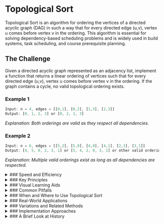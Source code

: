 # Topological Sort

Topological Sort is an algorithm for ordering the vertices of a directed acyclic graph (DAG) in such a way that for every directed edge (u,v), vertex u comes before vertex v in the ordering. This algorithm is essential for solving dependency-based scheduling problems and is widely used in build systems, task scheduling, and course prerequisite planning.

## The Challenge

Given a directed acyclic graph represented as an adjacency list, implement a function that returns a linear ordering of vertices such that for every directed edge (u,v), vertex u comes before vertex v in the ordering. If the graph contains a cycle, no valid topological ordering exists.

### Example 1

```js
Input: n = 4, edges = [[0,1], [0,2], [1,3], [2,3]]
Output: [0, 1, 2, 3] or [0, 2, 1, 3]
```

_Explanation: Both orderings are valid as they respect all dependencies._

### Example 2

```js
Input: n = 6, edges = [[5,2], [5,0], [4,0], [4,1], [2,3], [3,1]]
Output: [4, 5, 0, 2, 3, 1] or [5, 4, 2, 0, 3, 1] or other valid orderings
```

_Explanation: Multiple valid orderings exist as long as all dependencies are respected._

<details>
<summary>
### Speed and Efficiency
</summary>

Topological Sort offers efficient performance for directed acyclic graphs:

- **Time Complexity**: O(V + E) where V is the number of vertices and E is the number of edges in the graph.
  - This accounts for visiting each vertex once and processing each edge once.
  
- **Space Complexity**: O(V) for storing the visited array, recursion stack (in DFS approach), or queue (in BFS approach).
</details>
<details>
<summary>
### Key Principles
</summary>

Topological Sort is built on several fundamental concepts:

- **Directed Acyclic Graph (DAG)**: The algorithm only works on graphs without cycles.

- **Dependency Resolution**: Ensures that all prerequisites are processed before their dependents.

- **Multiple Valid Solutions**: A graph may have multiple valid topological orderings.

- **Implementation Approaches**: Can be implemented using either Depth-First Search (DFS) or Breadth-First Search (BFS/Kahn's algorithm).
</details>
<details>
<summary>
### Visual Learning Aids
</summary>

For those who benefit from visual explanations, consider checking out these resources for interactive and animated guides:

- [Topological Sort Visualized and Explained](https://www.youtube.com/watch?v=7J3GadLzydI) - Clear visualization of the algorithm in action
- [Alvis Algorithms Demo](https://alvis-algorithms.web.app/?a=tsrt) - Interactive tool to visualize topological sort
- [Topological Sort Algorithm | Graph Theory](https://www.youtube.com/watch?v=eL-KzMXSXXI) - Comprehensive explanation with step-by-step visualization
- [USACO Guide: Topological Sort](https://usaco.guide/gold/toposort) - Interactive tutorial with implementation details

</details>
<details>
<summary>
### Common Pitfalls
</summary>

When implementing or using Topological Sort, be mindful of these common challenges:

- **Cycle Detection**: Failing to check if the graph contains cycles, which would make topological sorting impossible.

- **Incomplete Processing**: Not ensuring all vertices are included in the final ordering.

- **Algorithm Selection**: Choosing the wrong implementation approach for your specific use case.

- **Edge Direction**: Misinterpreting the direction of dependencies in the graph.

- **Verification**: Not verifying that the output respects all dependencies in the original graph.
</details>
<details>
<summary>
### When and Where to Use Topological Sort
</summary>

Topological Sort is ideal in scenarios such as:

- **Build Systems**: Determining the order to compile modules with dependencies.

- **Task Scheduling**: Organizing tasks that have prerequisites.

- **Course Planning**: Arranging courses based on prerequisite requirements.

- **Package Management**: Resolving dependencies between software packages.

- **Data Processing Pipelines**: Ordering operations where outputs of some operations are inputs to others.

However, it may not be the best choice for:

- **Graphs with Cycles**: As topological sorting is impossible for cyclic graphs.

- **Undirected Graphs**: The concept of "comes before" requires direction.

- **Dynamic Dependency Changes**: When dependencies frequently change during processing.
</details>
<details>
<summary>
### Real-World Applications
</summary>

Topological Sort has numerous practical applications:

- **Compiler Design**: Determining the order of operations during compilation.

- **Dependency Resolution**: In package managers like npm, pip, or apt.

- **Project Management**: Scheduling tasks in project planning tools.

- **Circuit Design**: Evaluating timing in electronic circuits.

- **Data Analysis**: Ordering operations in data processing workflows.

- **Operating Systems**: Managing process scheduling with dependencies.

- **Artificial Intelligence**: Resolving dependencies in knowledge representation systems.
</details>
<details>
<summary>
### Variations and Related Methods
</summary>

Several specialized algorithms extend or modify Topological Sort:

- **Kahn's Algorithm**: A BFS-based approach that maintains in-degree counts.

- **DFS-based Topological Sort**: Uses depth-first search with a stack to track completion order.

- **Lexicographically Smallest Topological Sort**: Finding the ordering that is lexicographically smallest.

- **Parallel Topological Sort**: Adaptations for parallel processing environments.

- **Partial Topological Sort**: Handling subsets of vertices when complete ordering isn't needed.
</details>
<details>
<summary>
### Implementation Approaches
</summary>

There are two main approaches to implementing Topological Sort:

#### DFS-based Approach:
```python
def topological_sort(graph):
    visited = set()
    stack = []
    
    def dfs(v):
        visited.add(v)
        for neighbor in graph[v]:
            if neighbor not in visited:
                dfs(neighbor)
        stack.append(v)
    
    for vertex in graph:
        if vertex not in visited:
            dfs(vertex)
    
    return stack[::-1]  # Return reversed stack
```

#### Kahn's Algorithm (BFS-based):
```python
from collections import deque

def topological_sort(graph, n):
    in_degree = [^0] * n
    for u in range(n):
        for v in graph[u]:
            in_degree[v] += 1
    
    queue = deque()
    for i in range(n):
        if in_degree[i] == 0:
            queue.append(i)
    
    result = []
    while queue:
        u = queue.popleft()
        result.append(u)
        
        for v in graph[u]:
            in_degree[v] -= 1
            if in_degree[v] == 0:
                queue.append(v)
    
    # If result doesn't contain all vertices, there's a cycle
    return result if len(result) == n else []
```
</details>
<details>
<summary>
### A Brief Look at History
</summary>

Topological sorting emerged from the study of project scheduling problems in the mid-20th century. The concept was formalized in the context of graph theory as researchers tackled problems involving dependencies and precedence relationships. The algorithm gained prominence with the rise of computer science and has since become a fundamental technique in various fields requiring dependency resolution. Both the DFS-based approach and Kahn's algorithm (published in 1962) remain standard implementations, demonstrating the enduring value of this elegant solution to a common computational problem.
</details>